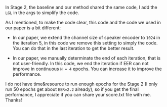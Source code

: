 In Stage 2, the baseline and our method shared the same code, I add the `LGL` in the args to simplify the code.

As I mentioned, to make the code clear, this code and the code we used in our paper is a bit different:

* In our paper, we extend the channel size of speaker encoder to `1024` in the iteration 5, in this code we remove this setting to simply the code. You can do that in the last iteration to get the better result. 

* In our paper, we manually determinate the end of each iteration, that is not user-friendly. In this code, we end the iteration if EER can not improve in continuous `N = 4` epochs. You can increase it to improve the performance.

I do not have time&resource to run enough epochs for the Stage 2 (I only run 50 epochs get about `EER=2.2` already), so if you get the final performance, I appreciate if you can share your score.txt file with me. Thanks! 
